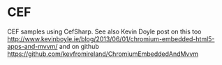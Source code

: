 CEF
===
CEF samples using CefSharp. See also Kevin Doyle post on this too http://www.kevinboyle.ie/blog/2013/06/01/chromium-embedded-html5-apps-and-mvvm/ and on github https://github.com/kevfromireland/ChromiumEmbeddedAndMvvm

